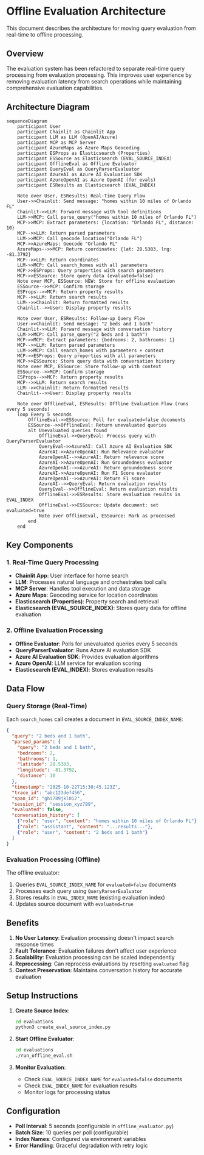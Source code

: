 # Offline Evaluation Architecture

This document describes the architecture for moving query evaluation from real-time to offline processing.

## Overview

The evaluation system has been refactored to separate real-time query processing from evaluation processing. This improves user experience by removing evaluation latency from search operations while maintaining comprehensive evaluation capabilities.

## Architecture Diagram

```mermaid
sequenceDiagram
    participant User
    participant Chainlit as Chainlit App
    participant LLM as LLM (OpenAI/Azure)
    participant MCP as MCP Server
    participant AzureMaps as Azure Maps Geocoding
    participant ESProps as Elasticsearch (Properties)
    participant ESSource as Elasticsearch (EVAL_SOURCE_INDEX)
    participant OfflineEval as Offline Evaluator
    participant QueryEval as QueryParserEvaluator
    participant AzureAI as Azure AI Evaluation SDK
    participant AzureOpenAI as Azure OpenAI (for evals)
    participant ESResults as Elasticsearch (EVAL_INDEX)

    Note over User, ESResults: Real-Time Query Flow
    User->>Chainlit: Send message: "homes within 10 miles of Orlando FL"
    Chainlit->>LLM: Forward message with tool definitions
    LLM->>MCP: Call parse_query("homes within 10 miles of Orlando FL")
    MCP->>MCP: Extract parameters: {location: "Orlando FL", distance: 10}
    MCP-->>LLM: Return parsed parameters
    LLM->>MCP: Call geocode_location("Orlando FL")
    MCP->>AzureMaps: Geocode "Orlando FL"
    AzureMaps-->>MCP: Return coordinates: {lat: 28.5383, lng: -81.3792}
    MCP-->>LLM: Return coordinates
    LLM->>MCP: Call search_homes with all parameters
    MCP->>ESProps: Query properties with search parameters
    MCP->>ESSource: Store query data (evaluated=false)
    Note over MCP, ESSource: NEW: Store for offline evaluation
    ESSource-->>MCP: Confirm storage
    ESProps-->>MCP: Return property results
    MCP-->>LLM: Return search results
    LLM-->>Chainlit: Return formatted results
    Chainlit-->>User: Display property results

    Note over User, ESResults: Follow-up Query Flow
    User->>Chainlit: Send message: "2 beds and 1 bath"
    Chainlit->>LLM: Forward message with conversation history
    LLM->>MCP: Call parse_query("2 beds and 1 bath")
    MCP->>MCP: Extract parameters: {bedrooms: 2, bathrooms: 1}
    MCP-->>LLM: Return parsed parameters
    LLM->>MCP: Call search_homes with parameters + context
    MCP->>ESProps: Query properties with all parameters
    MCP->>ESSource: Store query data with conversation history
    Note over MCP, ESSource: Store follow-up with context
    ESSource-->>MCP: Confirm storage
    ESProps-->>MCP: Return property results
    MCP-->>LLM: Return search results
    LLM-->>Chainlit: Return formatted results
    Chainlit-->>User: Display property results

    Note over OfflineEval, ESResults: Offline Evaluation Flow (runs every 5 seconds)
    loop Every 5 seconds
        OfflineEval->>ESSource: Poll for evaluated=false documents
        ESSource-->>OfflineEval: Return unevaluated queries
        alt Unevaluated queries found
            OfflineEval->>QueryEval: Process query with QueryParserEvaluator
            QueryEval->>AzureAI: Call Azure AI Evaluation SDK
            AzureAI->>AzureOpenAI: Run Relevance evaluator
            AzureOpenAI-->>AzureAI: Return relevance score
            AzureAI->>AzureOpenAI: Run Groundedness evaluator
            AzureOpenAI-->>AzureAI: Return groundedness score
            AzureAI->>AzureOpenAI: Run F1 Score evaluator
            AzureOpenAI-->>AzureAI: Return F1 score
            AzureAI-->>QueryEval: Return evaluation results
            QueryEval-->>OfflineEval: Return evaluation results
            OfflineEval->>ESResults: Store evaluation results in EVAL_INDEX
            OfflineEval->>ESSource: Update document: set evaluated=true
            Note over OfflineEval, ESSource: Mark as processed
        end
    end
```

## Key Components

### 1. Real-Time Query Processing
- **Chainlit App**: User interface for home search
- **LLM**: Processes natural language and orchestrates tool calls
- **MCP Server**: Handles tool execution and data storage
- **Azure Maps**: Geocoding service for location coordinates
- **Elasticsearch (Properties)**: Property search and retrieval
- **Elasticsearch (EVAL_SOURCE_INDEX)**: Stores query data for offline evaluation

### 2. Offline Evaluation Processing
- **Offline Evaluator**: Polls for unevaluated queries every 5 seconds
- **QueryParserEvaluator**: Runs Azure AI evaluation SDK
- **Azure AI Evaluation SDK**: Provides evaluation algorithms
- **Azure OpenAI**: LLM service for evaluation scoring
- **Elasticsearch (EVAL_INDEX)**: Stores evaluation results

## Data Flow

### Query Storage (Real-Time)
Each `search_homes` call creates a document in `EVAL_SOURCE_INDEX_NAME`:

```json
{
  "query": "2 beds and 1 bath",
  "parsed_params": {
    "query": "2 beds and 1 bath",
    "bedrooms": 2,
    "bathrooms": 1,
    "latitude": 28.5383,
    "longitude": -81.3792,
    "distance": 10
  },
  "timestamp": "2025-10-22T15:30:45.123Z",
  "trace_id": "abc123def456",
  "span_id": "ghi789jkl012",
  "session_id": "session_xyz789",
  "evaluated": false,
  "conversation_history": [
    {"role": "user", "content": "homes within 10 miles of Orlando FL"},
    {"role": "assistant", "content": "...results..."},
    {"role": "user", "content": "2 beds and 1 bath"}
  ]
}
```

### Evaluation Processing (Offline)
The offline evaluator:
1. Queries `EVAL_SOURCE_INDEX_NAME` for `evaluated=false` documents
2. Processes each query using `QueryParserEvaluator`
3. Stores results in `EVAL_INDEX_NAME` (existing evaluation index)
4. Updates source document with `evaluated=true`

## Benefits

1. **No User Latency**: Evaluation processing doesn't impact search response times
2. **Fault Tolerance**: Evaluation failures don't affect user experience
3. **Scalability**: Evaluation processing can be scaled independently
4. **Reprocessing**: Can reprocess evaluations by resetting `evaluated` flag
5. **Context Preservation**: Maintains conversation history for accurate evaluation

## Setup Instructions

1. **Create Source Index**:
   ```bash
   cd evaluations
   python3 create_eval_source_index.py
   ```

2. **Start Offline Evaluator**:
   ```bash
   cd evaluations
   ./run_offline_eval.sh
   ```

3. **Monitor Evaluation**:
   - Check `EVAL_SOURCE_INDEX_NAME` for `evaluated=false` documents
   - Check `EVAL_INDEX_NAME` for evaluation results
   - Monitor logs for processing status

## Configuration

- **Poll Interval**: 5 seconds (configurable in `offline_evaluator.py`)
- **Batch Size**: 10 queries per poll (configurable)
- **Index Names**: Configured via environment variables
- **Error Handling**: Graceful degradation with retry logic
